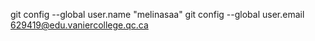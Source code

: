 git config --global user.name "melinasaa"
git config --global user.email 629419@edu.vaniercollege.qc.ca